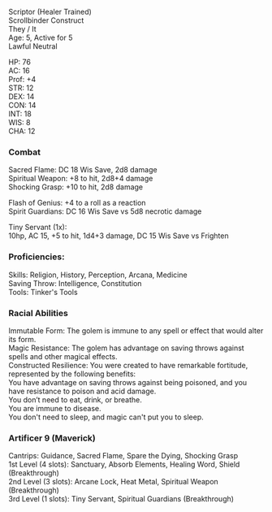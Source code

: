Scriptor (Healer Trained) \
Scrollbinder Construct \
They / It \
Age: 5, Active for 5 \
Lawful Neutral

HP: 76 \
AC: 16 \
Prof: +4 \
STR: 12 \
DEX: 14 \
CON: 14 \
INT: 18 \
WIS: 8 \
CHA: 12

### Combat 
Sacred Flame: DC 18 Wis Save, 2d8 damage \
Spiritual Weapon: +8 to hit, 2d8+4 damage \
Shocking Grasp: +10 to hit, 2d8 damage

Flash of Genius: +4 to a roll as a reaction \
Spirit Guardians: DC 16 Wis Save vs 5d8 necrotic damage

Tiny Servant (1x): \
10hp, AC 15, +5 to hit, 1d4+3 damage, DC 15 Wis Save vs Frighten

### Proficiencies:
Skills: Religion, History, Perception, Arcana, Medicine  \
Saving Throw: Intelligence, Constitution \
Tools: Tinker's Tools 

### Racial Abilities
Immutable Form: The golem is immune to any spell or effect that would alter its form. \
Magic Resistance: The golem has advantage on saving throws against spells and other magical effects.  \
Constructed Resilience: You were created to have remarkable fortitude, represented by the following benefits:  \
You have advantage on saving throws against being poisoned, and you have resistance to poison and acid damage. \
You don’t need to eat, drink, or breathe. \
You are immune to disease. \
You don't need to sleep, and magic can't put you to sleep. 

### Artificer 9 (Maverick) 
Cantrips: Guidance, Sacred Flame, Spare the Dying, Shocking Grasp \
1st Level (4 slots): Sanctuary, Absorb Elements, Healing Word, Shield (Breakthrough) \
2nd Level (3 slots): Arcane Lock, Heat Metal, Spiritual Weapon (Breakthrough) \
3rd Level (1 slots): Tiny Servant, Spiritual Guardians (Breakthrough)
